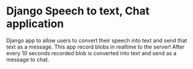 # Django Speech to text, Chat application
Django app to allow users to convert their speech into text and send that text as a message. This app record blobs in realtime to the server! After every 10 seconds recorded blob is converted into text and send as a message to chat.

